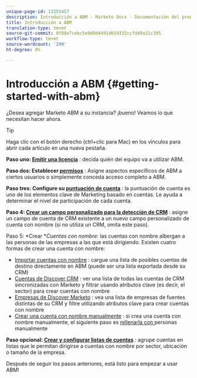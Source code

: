 ```yaml
---
unique-page-id: 12255457
description: Introducción a ABM - Marketo Docs - Documentación del producto
title: Introducción a ABM
translation-type: tm+mt
source-git-commit: 9f88e7cebc5e9d0d4491d65d332ccfdd9a31c395
workflow-type: tm+mt
source-wordcount: '299'
ht-degree: 0%

---
```



# Introducción a ABM {#getting-started-with-abm}

¿Desea agregar Marketo ABM a su instancia? ¡bueno! Veamos lo que necesitan hacer ahora.

>[!TIP]
>
>Haga clic con el botón derecho (ctrl+clic para Mac) en los vínculos para abrir cada artículo en una nueva pestaña.

**Paso uno:  [Emitir una licencia](/help/marketo/product-docs/target-account-management/setup-tam/issue-a-license.md)** : decida quién del equipo va a utilizar ABM.

**Paso dos: Establecer  [permisos](/help/marketo/product-docs/target-account-management/setup-tam/permissions.md)** : Asigne aspectos específicos de ABM a ciertos usuarios o simplemente conceda acceso completo a ABM.

**Paso tres: Configure su  [puntuación de cuenta](/help/marketo/product-docs/target-account-management/setup-tam/account-score.md)** : la puntuación de cuenta es uno de los elementos clave de Marketing basado en cuentas. Le ayuda a determinar el nivel de participación de cada cuenta.

**Paso 4:  [Crear un campo personalizado para la detección de CRM](/help/marketo/product-docs/target-account-management/setup-tam/create-a-custom-field-for-crm-discovery.md)** : asigne un campo de cuenta de CRM existente a un nuevo campo personalizado de cuenta con nombre (si no utiliza un CRM, omita este paso).

Paso 5: *Crear **Cuentas con nombre*: las cuentas con nombre albergan a las personas de las empresas a las que está dirigiendo. Existen cuatro formas de crear una cuenta con nombre:

* [Importar cuentas con nombre](/help/marketo/product-docs/target-account-management/target/named-accounts/import-named-accounts.md) : cargue una lista de posibles cuentas de destino directamente en ABM (puede ser una lista exportada desde su CRM)
* [Cuentas de Discover CRM](/help/marketo/product-docs/target-account-management/target/named-accounts/discover-accounts.md#discover-crm-accounts) : ver una lista de todas las cuentas de CRM sincronizadas con Marketo y filtrar usando atributos clave (es decir, el sector) para crear cuentas con nombre
* [Empresas de Discover Marketo](/help/marketo/product-docs/target-account-management/target/named-accounts/discover-accounts.md#discover-marketo-companies) : vea una lista de empresas de fuentes distintas de su CRM y filtre utilizando atributos clave para crear cuentas con nombre
* [Crear una cuenta con nombre manualmente](/help/marketo/product-docs/target-account-management/target/named-accounts/create-a-named-account.md) : si crea una cuenta con nombre manualmente, el siguiente paso es  [rellenarla con ](/help/marketo/product-docs/target-account-management/target/named-accounts/add-people-to-a-named-account.md) personas manualmente

**Paso opcional:  [Crear y configurar listas de cuentas](/help/marketo/product-docs/target-account-management/target/account-lists.md#create-a-new-account-list)** : agrupe cuentas en listas que le permitan dirigirse a cuentas con nombre por sector, ubicación o tamaño de la empresa.

Después de seguir los pasos anteriores, está listo para empezar a usar ABM!
